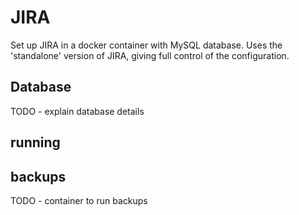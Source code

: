 # JIRA

Set up JIRA in a docker container with MySQL database. Uses the 'standalone' version of JIRA, giving full control of the configuration.

## Database

TODO - explain database details

## running



## backups

TODO - container to run backups
